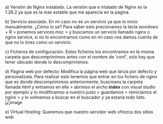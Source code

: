 a) Versión de Nginx instalado.
  La versión que e intalado de Nginx es la 1.26.2 ya que es la mas estable que me aparecía en la página.

b) Servicio asociado.
  En mi caso no es un servicio ya que lo inicio manuálmente. 
  ¿Cómo lo se? 
  Para saber esto precionamos la tecla wondows + R > ponemos services.msc > y buscamos un servicio llamado nginx o nginx service, si no lo encointramos como en mi caso nos damos cuenta de que no lo tines como un servicio.

c) Ficheros de configuración.
  Estos ficheros los encontramos en la misma carpeta que descomprimimos antes con el nombre de 'conf', solo hay que tener ubicado donde lo descomprimimos.

d) Página web por defecto: Modifica la página web que lanza por defecto y personalízala.
  Para realizar esto tenemos que entrar en los fichero de nginx que es donde descomprimimos anteriormente, buscmaos la carpeta llamada *html* y entramos en ella > abrimos el archo **index** con visual studio por ejemplo y lo modificamso a nuestro justo > guardamos > reiniciamos el nginx > y lo volmemos a buscar en el buscador y ya estaría todo listo.
![image](https://github.com/user-attachments/assets/91ca19a2-d30e-4504-b61d-4b2d0ca9bf98)

e) Virtual Hosting: Queremos que nuestro servidor web ofrezca dos sitios web
